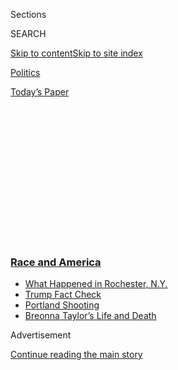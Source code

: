 <div id="app">

<div>

<div>

<div>

<div class="NYTAppHideMasthead css-1q2w90k e1suatyy0">

<div class="section css-ui9rw0 e1suatyy2">

<div class="css-eph4ug er09x8g0">

<div class="css-6n7j50">

</div>

<span class="css-1dv1kvn">Sections</span>

<div class="css-10488qs">

<span class="css-1dv1kvn">SEARCH</span>

</div>

[Skip to content](#site-content)[Skip to site
index](#site-index)

</div>

<div id="masthead-section-label" class="css-1wr3we4 eaxe0e00">

[Politics](https://www.nytimes3xbfgragh.onion/section/politics)

</div>

<div class="css-10698na e1huz5gh0">

</div>

</div>

<div id="masthead-bar-one" class="section hasLinks css-15hmgas e1csuq9d3">

<div class="css-uqyvli e1csuq9d0">

</div>

<div class="css-1uqjmks e1csuq9d1">

</div>

<div class="css-9e9ivx">

[](https://myaccount.nytimes3xbfgragh.onion/auth/login?response_type=cookie&client_id=vi)

</div>

<div class="css-1bvtpon e1csuq9d2">

[Today’s
Paper](https://www.nytimes3xbfgragh.onion/section/todayspaper)

</div>

</div>

</div>

</div>

<div data-aria-hidden="false">

<div id="site-content" data-role="main">

<div>

<div class="css-1aor85t" style="opacity:0.000000001;z-index:-1;visibility:hidden">

<div class="css-1hqnpie">

<div class="css-epjblv">

<span class="css-17xtcya">[Politics](/section/politics)</span><span class="css-x15j1o">|</span><span class="css-fwqvlz">Biden,
in Kenosha, Makes Case for Healing and Unity, Not
Division</span>

</div>

<div class="css-k008qs">

<div class="css-1iwv8en">

<span class="css-18z7m18"></span>

<div>

</div>

</div>

<span class="css-1n6z4y">https://nyti.ms/2EVDZku</span>

<div class="css-1705lsu">

<div class="css-4xjgmj">

<div class="css-4skfbu" data-role="toolbar" data-aria-label="Social Media Share buttons, Save button, and Comments Panel with current comment count" data-testid="share-tools">

  - 
  - 
  - 
  - 
    
    <div class="css-6n7j50">
    
    </div>

  - 

</div>

</div>

</div>

</div>

</div>

</div>

<div class="css-13pd83m">

<div class="css-l9svim">

### [<span class="css-pa1jbp"><span class="css-1rxm0ex">Race and</span><span class="css-1rxm0ex"> America</span></span>](https://www.nytimes3xbfgragh.onion/news-event/george-floyd-protests-minneapolis-new-york-los-angeles?name=styln-george-floyd&region=TOP_BANNER&block=storyline_menu_recirc&action=click&pgtype=Article&impression_id=95f0ec40-f2b8-11ea-8b9b-bf5f32135118&variant=undefined)

  - <span class="css-ousu42">[What Happened in Rochester,
    N.Y.](https://www.nytimes3xbfgragh.onion/2020/09/04/nyregion/rochester-police-daniel-prude.html?name=styln-george-floyd&region=TOP_BANNER&block=storyline_menu_recirc&action=click&pgtype=Article&impression_id=95f0ec41-f2b8-11ea-8b9b-bf5f32135118&variant=undefined)</span>
  - <span class="css-ousu42">[Trump Fact
    Check](https://www.nytimes3xbfgragh.onion/2020/09/01/us/politics/trump-fact-check-protests.html?name=styln-george-floyd&region=TOP_BANNER&block=storyline_menu_recirc&action=click&pgtype=Article&impression_id=95f0ec42-f2b8-11ea-8b9b-bf5f32135118&variant=undefined)</span>
  - <span class="css-ousu42">[Portland
    Shooting](https://www.nytimes3xbfgragh.onion/2020/08/30/us/portland-shooting-explained.html?name=styln-george-floyd&region=TOP_BANNER&block=storyline_menu_recirc&action=click&pgtype=Article&impression_id=95f0ec43-f2b8-11ea-8b9b-bf5f32135118&variant=undefined)</span>
  - <span class="css-ousu42">[Breonna Taylor’s Life and
    Death](https://www.nytimes3xbfgragh.onion/2020/08/30/us/breonna-taylor-police-killing.html?name=styln-george-floyd&region=TOP_BANNER&block=storyline_menu_recirc&action=click&pgtype=Article&impression_id=95f0ec44-f2b8-11ea-8b9b-bf5f32135118&variant=undefined)</span>

</div>

</div>

<div id="top-wrapper" class="css-1sy8kpn">

<div id="top-slug" class="css-l9onyx">

Advertisement

</div>

[Continue reading the main
story](#after-top)

<div class="ad top-wrapper" style="text-align:center;height:100%;display:block;min-height:250px">

<div id="top" class="place-ad" data-position="top" data-size-key="top">

</div>

</div>

<div id="after-top">

</div>

</div>

<div>

<div id="sponsor-wrapper" class="css-1hyfx7x">

<div id="sponsor-slug" class="css-19vbshk">

Supported by

</div>

[Continue reading the main
story](#after-sponsor)

<div id="sponsor" class="ad sponsor-wrapper" style="text-align:center;height:100%;display:block">

</div>

<div id="after-sponsor">

</div>

</div>

<div class="css-186x18t">

</div>

<div class="css-1vkm6nb ehdk2mb0">

# Biden, in Kenosha, Makes Case for Healing and Unity, Not Division

</div>

Two days after President Trump traveled to Wisconsin to focus attention
on violence and disorder, Joe Biden sought to strike a drastically
different tone, repudiating the president’s divisive approach to matters
of racial injustice.

![<span class="css-16f3y1r e13ogyst0">The Democratic nominee for
president, Joseph R. Biden Jr., said he was optimistic about progress
that can be made toward racial justice and discussed his visit with
Jacob Blake’s family in Kenosha,
Wis.</span><span class="css-cch8ym"><span class="css-1dv1kvn">Credit</span><span class="css-cnj6d5 e1z0qqy90" itemprop="copyrightHolder"><span class="css-1ly73wi e1tej78p0">Credit...</span><span>Kriston
Jae Bethel for The New York
Times</span></span></span>](https://static01.graylady3jvrrxbe.onion/images/2020/09/03/us/politics/03elections-briefing-ledeitem2/03elections-briefing-ledeitem2-videoSixteenByNine3000.jpg)

<div class="css-18e8msd">

<div class="css-vp77d3 epjyd6m0">

<div class="css-1baulvz">

By [<span class="css-1baulvz" itemprop="name">Nicholas
Bogel-Burroughs</span>](https://www.nytimes3xbfgragh.onion/by/nicholas-bogel-burroughs)
and [<span class="css-1baulvz last-byline" itemprop="name">Katie
Glueck</span>](https://www.nytimes3xbfgragh.onion/by/katie-glueck)

</div>

</div>

  - 
    
    <div class="css-ld3wwf e16638kd2">
    
    Sept. 3,
    2020
    
    </div>

  - 
    
    <div class="css-4xjgmj">
    
    <div class="css-d8bdto" data-role="toolbar" data-aria-label="Social Media Share buttons, Save button, and Comments Panel with current comment count" data-testid="share-tools">
    
      - 
      - 
      - 
      - 
        
        <div class="css-6n7j50">
        
        </div>
    
      - 
    
    </div>
    
    </div>

</div>

</div>

<div class="section meteredContent css-1r7ky0e" name="articleBody" itemprop="articleBody">

<div class="css-1fanzo5 StoryBodyCompanionColumn">

<div class="css-53u6y8">

KENOSHA, Wis. — Drawing a sharp contrast with [President
Trump](https://www.nytimes3xbfgragh.onion/interactive/2020/us/elections/donald-trump.html),
[Joseph R. Biden
Jr.](https://www.nytimes3xbfgragh.onion/interactive/2020/us/elections/joe-biden.html)
on Thursday aligned himself strongly and sympathetically with protesters
of racial injustice and with Black voters during an afternoon of raw
interactions with people still grappling with the police shooting of
Jacob Blake.

Two days after Mr. Trump
[traveled](https://www.nytimes3xbfgragh.onion/live/2020/09/01/us/trump-vs-biden/trump-is-greeted-by-protesters-and-supporters-as-he-visits-wisconsin)
to Kenosha to focus attention on street violence and disorder, Mr. Biden
sought to strike a drastically different tone, as he repudiated the
president’s divisive approach to matters of racial injustice and civil
unrest and offered an alternative vision focused on national unity.

In his first day of campaigning outside his home state of Delaware or
neighboring Pennsylvania since the coronavirus pandemic hit in March,
Mr. Biden met for about an hour with Mr. Blake’s family and legal team
immediately after landing in the critical battleground state of
Wisconsin, and spoke with Mr. Blake himself by phone.

Mr. Biden also hosted a listening session with activists, elected
officials, clergy members, businesspeople and a few law enforcement
officers, aiming to appeal to a broader cross-section of the community
than Mr. Trump did on his trip. The former vice president emphasized his
commitment to correcting decades of systemic racism, as he acknowledged
racial disparities in health care, education and the criminal justice
system and said that “we’re finally now getting to the point” of
addressing “the original sin: slavery. And all the vestiges of it.”

</div>

</div>

<div class="css-1fanzo5 StoryBodyCompanionColumn">

<div class="css-53u6y8">

“Win or lose, I’m going to go down fighting,” Mr. Biden said as he
described the possibility of a more just future. “I’m going to go down
fighting for racial equality, equity across the board.”

He also took pains to warn against violent expressions of anger,
regardless of “how angry you are.”

Mr. Biden spoke in a relatively spare sanctuary at Grace Lutheran
Church, with some stained glass images dotting the walls. He listened as
a Black lawyer discussed racism in the legal system. A white store owner
praised the community spirit of a close-knit city even as she described
the experience of her business being looted. And Porche Bennett, an
organizer for Black Lives Activists of Kenosha, drew applause after she
described the challenges and bias many Black Americans face in their
daily lives.

Mr. Biden, who took notes during the remarks, at times paced by the pews
as he responded, hitting notes of optimism as he declared that this was
a moment to “cut another slice off institutional racism.”

“There are certain things worth losing over, and this is something worth
losing over if we have to,” Mr. Biden said of combating injustice,
quickly adding, “But we’re not going to lose.”

</div>

</div>

<div class="css-79elbk" data-testid="photoviewer-wrapper">

<div class="css-z3e15g" data-testid="photoviewer-wrapper-hidden">

</div>

<div class="css-1a48zt4 ehw59r15" data-testid="photoviewer-children">

![<span class="css-16f3y1r e13ogyst0" data-aria-hidden="true">Joseph R.
Biden Jr. spent much of his appearance at the church in Kenosha, which
stretched for over an hour, expressing empathy for Black
Americans.</span><span class="css-cnj6d5 e1z0qqy90" itemprop="copyrightHolder"><span class="css-1ly73wi e1tej78p0">Credit...</span><span>Kriston
Jae Bethel for The New York
Times</span></span>](https://static01.graylady3jvrrxbe.onion/images/2020/09/03/us/politics/03biden-kenosha3/merlin_176540961_e0832e5c-d5b6-4a59-83df-79059fb32621-articleLarge.jpg?quality=75&auto=webp&disable=upscale)

</div>

</div>

<div class="css-1fanzo5 StoryBodyCompanionColumn">

<div class="css-53u6y8">

The scene and substance of the discussion provided a striking contrast
to [Mr. Trump’s visit on
Tuesday](https://www.nytimes3xbfgragh.onion/2020/09/01/us/politics/trump-conspiracy-theory-thugs-plane.html?searchResultPosition=1).
The president did not meet with the Blake family or grapple with the
searing issues of police brutality or racism. Instead he met with local
law enforcement leaders and delivered a message of protesters run amok,
and of “looters” and “rioters” he said were cowing liberal politicians.
He rejected the idea of systemic racism while expressing empathy with
police officers who he said have a dangerous job.

</div>

</div>

<div class="css-1fanzo5 StoryBodyCompanionColumn">

<div class="css-53u6y8">

While several law enforcement members were listed as participants in the
meeting, Mr. Biden’s event did not focus on the police perspective in
the way that Mr. Trump’s trip did.

Mr. Biden sought to underscore promises that have animated his campaign
from the beginning: that he can restore civility and steadiness at a
polarized and perilous moment for the nation, and that Mr. Trump is an
incendiary figure who escalates already fraught situations and emboldens
bigots.

“Not all his fault, but it legitimizes,” he said of Mr. Trump’s
messaging. “It legitimizes a dark side of human nature.”

Mr. Trump on Thursday mocked Mr. Biden’s visit and took credit for
restoring order in Wisconsin. “Biden went there today,” the president
told supporters at an evening rally in Latrobe, Pa. “There was nobody
there\! He was a little late. I said, ‘listen, we ended that problem.’”

Mr. Trump also made fun of Mr. Biden for wearing a mask, saying it
“gives him a feeling of security.”

“Did you ever see a man who likes a mask as much as him?” Mr. Trump
asked the crowd, to laughter, after offering a caveat that people should
wash their hands and wear masks in close quarters.

</div>

</div>

<div class="css-1fanzo5 StoryBodyCompanionColumn">

<div class="css-53u6y8">

Mr. Biden’s appearance came as Republicans have mounted an onslaught
designed to cast him as a weak leader incapable of stopping lawlessness
in the streets, a message that has worried some of Mr. Biden’s
Democratic allies.

On Monday, to the relief of some of his supporters, Mr. Biden moved to
[vigorously
reject](https://www.nytimes3xbfgragh.onion/2020/08/31/us/politics/biden-speech-trump.html)
that characterization, insisting in a speech in Pittsburgh: “Rioting is
not protesting. Looting is not protesting.” He included that message in
[a new
ad](https://www.youtube.com/watch?v=LgHXJ3rdOn0&feature=youtu.be), [part
of](https://www.nytimes3xbfgragh.onion/live/2020/09/02/us/trump-vs-biden/biden-and-trump-release-dueling-ads-on-public-safety-in-swing-states)
a $45 million one-week television and digital advertising purchase, the
campaign’s largest to date.

He repeated a version of those points again on Thursday, warning, “If
you loot or you burn, you should be held accountable.”

“It just cannot be tolerated, across the board,” he added.

But he spent much of his appearance at the church, which stretched for
over an hour, expressing empathy for Black Americans. “I can’t
understand what it’s like to walk out the door or send my son out the
door or my daughter and worry about just because they’re Black they may
not come back,” Mr. Biden said, to nods in the
audience.

</div>

</div>

<div class="css-79elbk" data-testid="photoviewer-wrapper">

<div class="css-z3e15g" data-testid="photoviewer-wrapper-hidden">

</div>

<div class="css-1a48zt4 ehw59r15" data-testid="photoviewer-children">

<div class="css-1xdhyk6 erfvjey0">

<span class="css-1ly73wi e1tej78p0">Image</span>

<div class="css-zjzyr8">

<div data-testid="lazyimage-container" style="height:257.1333333333334px">

</div>

</div>

</div>

<span class="css-16f3y1r e13ogyst0" data-aria-hidden="true">Porche
Bennett, an organizer for Black Lives Activists of Kenosha, described
the challenges and racism many Black Americans face in their daily
lives.</span><span class="css-cnj6d5 e1z0qqy90" itemprop="copyrightHolder"><span class="css-1ly73wi e1tej78p0">Credit...</span><span>Kriston
Jae Bethel for The New York Times</span></span>

</div>

</div>

<div class="css-1fanzo5 StoryBodyCompanionColumn">

<div class="css-53u6y8">

Earlier in the day, at Mr. Biden’s meeting with Mr. Blake’s family
members, Jacob Blake’s mother said a prayer, which Mr. Biden later
recalled: “She said, ‘I’m praying for Jacob, but I’m praying for the
policeman as well. I’m praying that things change.’”

Mr. Blake, a 29-year-old Black man who suffered serious injuries in the
shooting, spoke by telephone and “shared about the pain he is enduring,
and the vice president commiserated,” said a lawyer for the Blake
family, Benjamin Crump.

</div>

</div>

<div class="css-1fanzo5 StoryBodyCompanionColumn">

<div class="css-53u6y8">

Mr. Biden said of the meeting, “What I came away with was the
overwhelming sense of resilience and optimism that they have about the
kind of response they’re getting.”

Kenosha has been rocked by protests since the police shooting of Mr.
Blake, and some demonstrations have turned destructive. A white teenager
who has expressed support for Mr. Trump [was charged with
homicide](https://www.nytimes3xbfgragh.onion/2020/08/27/us/kyle-rittenhouse-kenosha.html)
after two people were shot to death during clashes, and the president
later [defended
him](https://www.nytimes3xbfgragh.onion/live/2020/08/31/us/trump-vs-biden/president-trump-calls-his-supporters-peaceful-and-defends-a-17-year-old-who-shot-three-people-in-wisconsin).

While the city of Kenosha leans heavily Democratic, the surrounding
county is far more politically mixed, and voters of a range of political
persuasions were on hand near the church where Mr. Biden held his
community meeting.

April Valdez hung a large Trump 2020 banner on her porch. Ms. Valdez,
who is white and has lived in Kenosha since 2002, said the
demonstrations grew so worrisome last month that she and her husband
sent their three young children out of the area for about a week,
fearing they would be hurt.

“Change-wise, I unfortunately think anything Democratic-handled at this
point is going to put us further into destruction,” she said.

As she spoke, a small crowd gathered in Civic Center Park in Kenosha and
began to march in the direction of the church where Mr. Biden was
expected, chanting and waving a Black Lives Matter flag.

Vaun Mayes, a Milwaukee activist, was one of the Black leaders in the
crowd. He intended to vote for Mr. Biden in November, he said, though he
disagreed with Mr. Biden’s record on criminal justice.

</div>

</div>

<div class="css-1fanzo5 StoryBodyCompanionColumn">

<div class="css-53u6y8">

“I don’t know if we have any choice on voting for him,” he said. “We
can’t stand four more years of
Trump.”

</div>

</div>

<div class="css-79elbk" data-testid="photoviewer-wrapper">

<div class="css-z3e15g" data-testid="photoviewer-wrapper-hidden">

</div>

<div class="css-1a48zt4 ehw59r15" data-testid="photoviewer-children">

<div class="css-1xdhyk6 erfvjey0">

<span class="css-1ly73wi e1tej78p0">Image</span>

<div class="css-zjzyr8">

<div data-testid="lazyimage-container" style="height:257.77777777777777px">

</div>

</div>

</div>

<span class="css-16f3y1r e13ogyst0" data-aria-hidden="true">People
watched as Mr. Biden’s motorcade drove through Kenosha. The trip offered
something of a test case for how he will seek to campaign across the
country amid the
pandemic. </span><span class="css-cnj6d5 e1z0qqy90" itemprop="copyrightHolder"><span class="css-1ly73wi e1tej78p0">Credit...</span><span>Chang
W. Lee/The New York Times</span></span>

</div>

</div>

<div class="css-1fanzo5 StoryBodyCompanionColumn">

<div class="css-53u6y8">

Mr. Biden, who for years fashioned himself as a “tough on crime”
Democrat, [played a leading role in the 1994 crime
bill](https://www.nytimes3xbfgragh.onion/2019/06/25/us/joe-biden-crime-laws.html).
That record has both discomfited advocates of criminal justice reform
and other progressives in Mr. Biden’s party, and made it more difficult
for Mr. Trump to paint his opponent as an enemy of law enforcement.

At the same time, Mr. Biden has emphasized his commitment to addressing
the mistreatment of Black Americans at the hands of the police. On
Thursday, his campaign released [an
ad](https://www.youtube.com/watch?v=MHVU3x9iKBs) about policing in which
he declares, “Now is the time for racial justice.”

Mr. Biden said he had planned his trip to Wisconsin with input from
local and state leaders. As Mr. Biden weighs an accelerated travel
schedule after Labor Day weekend, the Wisconsin trip also offered
something of a test case for how he will seek to campaign across the
country amid a pandemic, with trips planned next week to states
including Michigan and Pennsylvania. He generally sought to stay
socially distant, though he was spotted shaking hands with a campaign
staff member.

Mr. Biden ended his trip with a visit to a Milwaukee suburb on Thursday
afternoon for an education-focused stop in a backyard.

The earlier church appearance was among Mr. Biden’s most sustained,
unscripted engagements with voters in months, and there were a few
off-key moments. He promised, in a city reeling from the shooting of Mr.
Blake, that he would wrap up a tangent about taxes or else someone may
“shoot me.”<span class="css-8l6xbc evw5hdy0"> </span>And as he urged a
fuller accounting of American history in schools, he asked a room that
included many African-Americans, “Did anybody know before what’s
recently happened, that [Black Wall
Street](https://www.nytimes3xbfgragh.onion/2020/06/19/us/politics/juneteenth-tulsa-trump-rally.html)
in Oklahoma was burned to the ground?”

</div>

</div>

<div class="css-1fanzo5 StoryBodyCompanionColumn">

<div class="css-53u6y8">

But often, he sought to give attendees and viewers encouragement about
their efforts to pursue racial
justice,<span class="css-8l6xbc evw5hdy0"> </span>despite what he called
Mr. Trump’s “rant about, you know, law and order.” And he appeared to
invoke a spate of recent positive polls to suggest that Mr. Trump’s
messaging on “law and order” was not breaking through.

“He hasn’t” made inroads, Mr. Biden said, his voice dropping to a
whisper. “Not at all. No, I’m — it should give you a little bit of
confidence in the American people. They ain’t buying it.”

Nicholas Bogel-Burroughs reported from Kenosha, and Katie Glueck from
New York. Reporting was contributed by Julie Bosman from Kenosha, Thomas
Kaplan from Connecticut, Peter Baker from Latrobe, Pa., and Maggie
Haberman from New York.

</div>

</div>

<div>

</div>

</div>

<div>

</div>

<div>

</div>

<div>

</div>

<div>

<div id="bottom-wrapper" class="css-1ede5it">

<div id="bottom-slug" class="css-l9onyx">

Advertisement

</div>

[Continue reading the main
story](#after-bottom)

<div id="bottom" class="ad bottom-wrapper" style="text-align:center;height:100%;display:block;min-height:90px">

</div>

<div id="after-bottom">

</div>

</div>

</div>

</div>

</div>

## Site Index

<div>

</div>

## Site Information Navigation

  - [© <span>2020</span> <span>The New York Times
    Company</span>](https://help.nytimes3xbfgragh.onion/hc/en-us/articles/115014792127-Copyright-notice)

<!-- end list -->

  - [NYTCo](https://www.nytco.com/)
  - [Contact
    Us](https://help.nytimes3xbfgragh.onion/hc/en-us/articles/115015385887-Contact-Us)
  - [Work with us](https://www.nytco.com/careers/)
  - [Advertise](https://nytmediakit.com/)
  - [T Brand Studio](http://www.tbrandstudio.com/)
  - [Your Ad
    Choices](https://www.nytimes3xbfgragh.onion/privacy/cookie-policy#how-do-i-manage-trackers)
  - [Privacy](https://www.nytimes3xbfgragh.onion/privacy)
  - [Terms of
    Service](https://help.nytimes3xbfgragh.onion/hc/en-us/articles/115014893428-Terms-of-service)
  - [Terms of
    Sale](https://help.nytimes3xbfgragh.onion/hc/en-us/articles/115014893968-Terms-of-sale)
  - [Site
    Map](https://spiderbites.nytimes3xbfgragh.onion)
  - [Help](https://help.nytimes3xbfgragh.onion/hc/en-us)
  - [Subscriptions](https://www.nytimes3xbfgragh.onion/subscription?campaignId=37WXW)

</div>

</div>

</div>

</div>
